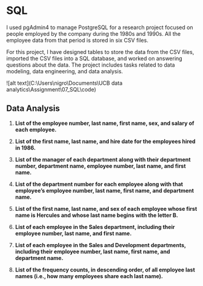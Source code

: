 # SQL

I used pgAdmin4 to manage PostgreSQL for a research project focused on people employed by the company during the 1980s and 1990s. All the employee data from that period is stored in six CSV files.

For this project, I have designed tables to store the data from the CSV files, imported the CSV files into a SQL database, and worked on answering questions about the data. The project includes tasks related to data modeling, data engineering, and data analysis.

![alt text](C:\Users\nigro\Documents\UCB data analytics\Assignment\07_SQL\code)

## Data Analysis

1. **List of the employee number, last name, first name, sex, and salary of each employee.**

2. **List of the first name, last name, and hire date for the employees hired in 1986.**

3. **List of the manager of each department along with their department number, department name, employee number, last name, and first name.**

4. **List of the department number for each employee along with that employee’s employee number, last name, first name, and department name.**

5. **List of the first name, last name, and sex of each employee whose first name is Hercules and whose last name begins with the letter B.**

6. **List of each employee in the Sales department, including their employee number, last name, and first name.**

7. **List of each employee in the Sales and Development departments, including their employee number, last name, first name, and department name.**

8. **List of the frequency counts, in descending order, of all employee last names (i.e., how many employees share each last name).**

